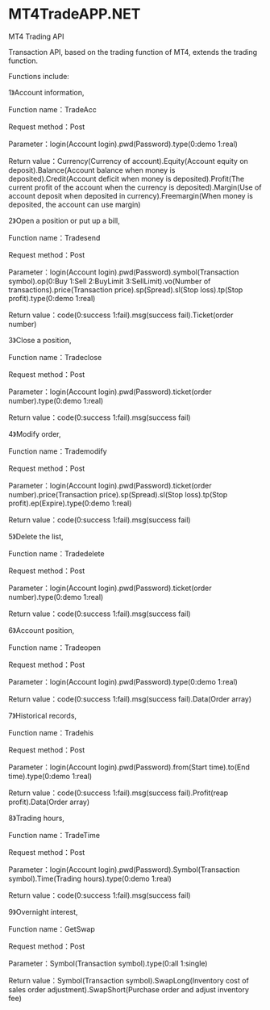 # MT4TradeAPP.NET
MT4 Trading API

Transaction API, based on the trading function of MT4, extends the trading function.

Functions include:

1》Account information,

Function name：TradeAcc

Request method：Post

Parameter：login(Account login).pwd(Password).type(0:demo 1:real)

Return value：Currency(Currency of account).Equity(Account equity on deposit).Balance(Account balance when money is deposited).Credit(Account deficit when money is deposited).Profit(The current profit of the account when the currency is deposited).Margin(Use of account deposit when deposited in currency).Freemargin(When money is deposited, the account can use margin)

2》Open a position or put up a bill,

Function name：Tradesend

Request method：Post

Parameter：login(Account login).pwd(Password).symbol(Transaction symbol).op(0:Buy 1:Sell 2:BuyLimit 3:SellLimit).vo(Number of transactions).price(Transaction price).sp(Spread).sl(Stop loss).tp(Stop profit).type(0:demo 1:real)

Return value：code(0:success 1:fail).msg(success fail).Ticket(order number)

3》Close a position,

Function name：Tradeclose

Request method：Post

Parameter：login(Account login).pwd(Password).ticket(order number).type(0:demo 1:real)

Return value：code(0:success 1:fail).msg(success fail)

4》Modify order,

Function name：Trademodify

Request method：Post

Parameter：login(Account login).pwd(Password).ticket(order number).price(Transaction price).sp(Spread).sl(Stop loss).tp(Stop profit).ep(Expire).type(0:demo 1:real)

Return value：code(0:success 1:fail).msg(success fail)

5》Delete the list,

Function name：Tradedelete

Request method：Post

Parameter：login(Account login).pwd(Password).ticket(order number).type(0:demo 1:real)

Return value：code(0:success 1:fail).msg(success fail)

6》Account position,

Function name：Tradeopen

Request method：Post

Parameter：login(Account login).pwd(Password).type(0:demo 1:real)

Return value：code(0:success 1:fail).msg(success fail).Data(Order array)

7》Historical records,

Function name：Tradehis

Request method：Post

Parameter：login(Account login).pwd(Password).from(Start time).to(End time).type(0:demo 1:real)

Return value：code(0:success 1:fail).msg(success fail).Profit(reap profit).Data(Order array)

8》Trading hours,

Function name：TradeTime

Request method：Post

Parameter：login(Account login).pwd(Password).Symbol(Transaction symbol).Time(Trading hours).type(0:demo 1:real)

Return value：code(0:success 1:fail).msg(success fail)

9》Overnight interest,

Function name：GetSwap

Request method：Post

Parameter：Symbol(Transaction symbol).type(0:all 1:single)

Return value：Symbol(Transaction symbol).SwapLong(Inventory cost of sales order adjustment).SwapShort(Purchase order and adjust inventory fee)

